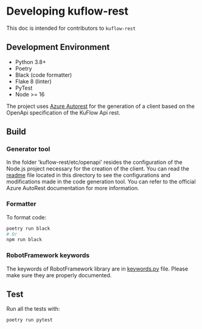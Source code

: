 # Developing kuflow-rest

This doc is intended for contributors to `kuflow-rest`

## Development Environment

- Python 3.8+
- Poetry
- Black (code formatter)
- Flake 8 (linter)
- PyTest
- Node >= 16

The project uses [Azure Autorest](https://github.com/Azure/autorest) for the generation of a client based on the OpenApi specification of the KuFlow Api rest.

## Build

### Generator tool

In the folder 'kuflow-rest/etc/openapi' resides the configuration of the Node.js project necessary for the creation of the client. You can read the [readme](etc/openapi/readme.md) file located in this directory to see the configurations and modifications made in the code generation tool.
You can refer to the official Azure AutoRest documentation for more information.

### Formatter

To format code:

```bash
poetry run black
# Or
npm run black
```

### RobotFramework keywords

The keywords of RobotFramework library are in [keywords.py](src/KuFlow/keywords.py) file. Please make sure they are properly documented.

## Test

Run all the tests with:

```bash
poetry run pytest
```
